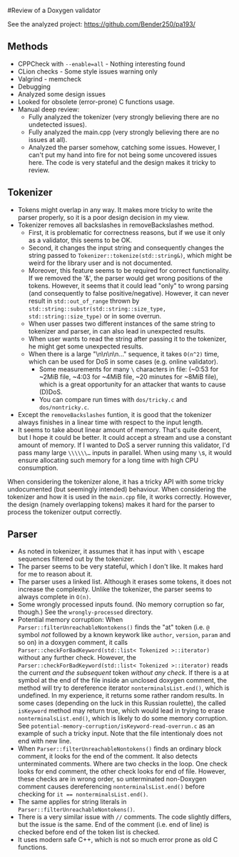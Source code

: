#Review of a Doxygen validator

See the analyzed project: https://github.com/Bender250/pa193/

## Methods
* CPPCheck with `--enable=all` - Nothing interesting found
* CLion checks - Some style issues warning only
* Valgrind - memcheck
* Debugging
* Analyzed some design issues
* Looked for obsolete (error-prone) C functions usage.
* Manual deep review:
	* Fully analyzed the tokenizer (very strongly believing there are no undetected issues).
	* Fully analyzed the main.cpp (very strongly believing there are no issues at all).
	* Analyzed the parser somehow, catching some issues. However, I can't put my hand into fire for not being some uncovered issues here. The code is very stateful and the design makes it tricky to review.
	

## Tokenizer
* Tokens might overlap in any way. It makes more tricky to write the parser properly, so it is a poor design decision in my view.
* Tokenizer removes all backslashes in removeBackslashes method.
	* First, it is problematic for correctness reasons, but if we use it only as a validator, this seems to be OK.
	* Second, it changes the input string and consequently changes the string passed to `Tokenizer::tokenize(std::string&)`, which might be weird for the library user and is not documented.
	* Moreover, this feature seems to be required for correct functionality. If we removed the '&', the parser would get wrong positions of the tokens. However, it seems that it could lead "only" to wrong parsing (and consequently to false positive/negative). However, it can never result in `std::out_of_range` thrown by `std::string::substr(std::string::size_type, std::string::size_type)` or in some overrun.
	* When user passes two different instances of the same string to tokenizer and parser, in can also lead in unexpected results.
	* When user wants to read the string after passing it to the tokenizer, he might get some unexpected results.
	* When there is a large "\n\n\n\n..." sequence, it takes `O(n^2)` time, which can be used for DoS in some cases (e.g. online validator).
		* Some measurements for many `\` characters in file: (~0:53 for ~2MiB file, ~4:03 for ~4MiB file, ~20 minutes for ~8MiB file), which is a great opportunity for an attacker that wants to cause (D)DoS.
		* You can compare run times with `dos/tricky.c` and `dos/nontricky.c`.
* Except the `removeBackslashes` funtion, it is good that the tokenizer always finishes in a linear time with respect to the input length.
* It seems to take about linear amount of memory. That's quite decent, but I hope it could be better. It could accept a stream and use a constant amount of memory. If I wanted to DoS a server running this validator, I'd pass many large `\\\\\\…` inputs in parallel. When using many `\`s, it would ensure allocating such memory for a long time with high CPU consumption.

When considering the tokenizer alone, it has a tricky API with some tricky undocumented (but seemingly intended) behaviour. When considering the tokenizer and how it is used in the `main.cpp` file, it works correctly. However, the design (namely overlapping tokens) makes it hard for the parser to process the tokenizer output correctly.

## Parser
* As noted in tokenizer, it assumes that it has input with `\` escape sequences filtered out by the tokenizer.
* The parser seems to be very stateful, which I don't like. It makes hard for me to reason about it.
* The parser uses a linked list. Although it erases some tokens, it does not increase the complexity. Unlike the tokenizer, the parser seems to always complete in `O(n)`.
* Some wrongly processed inputs found. (No memory corruption so far, though.) See the `wrongly-processed` directory.
* Potential memory corruption: When `Parser::filterUnreachableNontokens()` finds the "at" token (i.e. `@` symbol _not_ followed by a known keywork like `author`, `version`, `param` and so on) in a doxygen comment, it calls `Parser::checkForBadKeyword(std::list< Tokenized >::iterator)` without any further check. However, the `Parser::checkForBadKeyword(std::list< Tokenized >::iterator)` reads the current _and the subsequent_ token _without any check_. If there is a at symbol at the end of the file  inside an unclosed doxygen comment, the method will try to dereference iterator `nonterminalsList.end()`, which is undefined. In my experience, it returns some rather random results. In some cases (depending on the luck in this Russian roulette), the called `isKeyword` method may return true, which would lead in trying to erase `nonterminalsList.end()`, which is likely to do some memory corruption. See `potential-memory-corruption/isKeyword-read-overrun.c` as an example of such a tricky input. Note that the file intentionaly does not end with new line.
* When `Parser::filterUnreachableNontokens()` finds an ordinary block comment, it looks for the end of the comment. It also detects unterminated comments. Where are two checks in the loop. One check looks for end comment, the other check looks for end of file. However, these checks are in wrong order, so unterminated non-Doxygen comment causes dereferencing `nonterminalsList.end()` before checking for `it == nonterminalsList.end()`.
* The same applies for string literals in `Parser::filterUnreachableNontokens()`.
* There is a very similar issue with `//` comments. The code slightly differs, but the issue is the same. End of the comment (i.e. end of line) is checked before end of the token list is checked.
* It uses modern safe C++, which is not so much error prone as old C functions.
